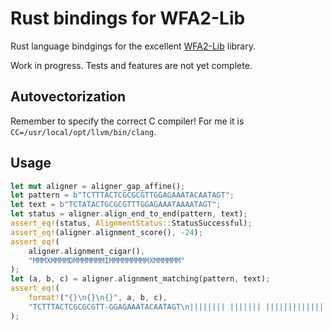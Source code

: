 # Rust bindings for WFA2-Lib

Rust language bindgings for the excellent
[WFA2-Lib](https://github.com/smarco/WFA2-lib) library.

Work in progress. Tests and features are not yet complete.

## Autovectorization
Remember to specify the correct C compiler! For me it is `CC=/usr/local/opt/llvm/bin/clang`.

## Usage

```rust
let mut aligner = aligner_gap_affine();
let pattern = b"TCTTTACTCGCGCGTTGGAGAAATACAATAGT";
let text = b"TCTATACTGCGCGTTTGGAGAAATAAAATAGT";
let status = aligner.align_end_to_end(pattern, text);
assert_eq!(status, AlignmentStatus::StatusSuccessful);
assert_eq!(aligner.alignment_score(), -24);
assert_eq!(
    aligner.alignment_cigar(),
    "MMMXMMMMDMMMMMMMIMMMMMMMMMXMMMMMM"
);
let (a, b, c) = aligner.alignment_matching(pattern, text);
assert_eq!(
    format!("{}\n{}\n{}", a, b, c),
    "TCTTTACTCGCGCGTT-GGAGAAATACAATAGT\n|||||||| ||||||| ||||||||||||||||\nTCTATACT-GCGCGTTTGGAGAAATAAAATAGT"
);
```
